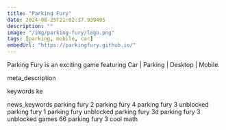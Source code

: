 ```yaml
---
title: "Parking Fury"
date: 2024-08-25T21:02:37.939495
description: ""
image: "/img/parking-fury/logo.png"
tags: [parking, mobile, car]
embedUrl: "https://parkingfury.github.io/"
---
```


Parking Fury is an exciting game featuring Car | Parking | Desktop | Mobile.

meta_description



keywords
ke


news_keywords
parking fury 2 parking fury 4 parking fury 3 unblocked parking fury 1 parking fury unblocked parking fury 3d parking fury 3 unblocked games 66 parking fury 3 cool math

